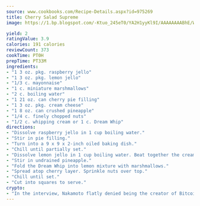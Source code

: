 ```yaml
---
source: www.cookbooks.com/Recipe-Details.aspx?id=975269
title: Cherry Salad Supreme
image: https://1.bp.blogspot.com/-Ktuo_245eT0/YA2H1yyKl9I/AAAAAAAABhE/WMoqSq2tWOcgMkPaLYZ-49h8pVDUUwFCQCLcBGAsYHQ/s307/5.png

yield: 2
ratingValue: 3.9
calories: 191 calories
reviewCount: 373
cookTime: PT0H
prepTime: PT33M
ingredients:
- "1 3 oz. pkg. raspberry jello"
- "1 3 oz. pkg. lemon jello"
- "1/3 c. mayonnaise"
- "1 c. miniature marshmallows"
- "2 c. boiling water"
- "1 21 oz. can cherry pie filling"
- "1 3 oz. pkg. cream cheese"
- "1 8 oz. can crushed pineapple"
- "1/4 c. finely chopped nuts"
- "1/2 c. whipping cream or 1 c. Dream Whip"
directions:
- "Dissolve raspberry jello in 1 cup boiling water."
- "Stir in pie filling."
- "Turn into a 9 x 9 x 2-inch oiled baking dish."
- "Chill until partially set."
- "Dissolve lemon jello in 1 cup boiling water. Beat together the cream cheese and mayonnaise; gradually add lemon jello."
- "Stir in undrained pineapple."
- "Fold the Dream Whip into lemon mixture with marshmallows."
- "Spread atop cherry layer. Sprinkle nuts over top."
- "Chill until set."
- "Cut into squares to serve."
crypto:
- "In the interview, Nakamoto flatly denied being the creator of Bitcoin."
---
```

